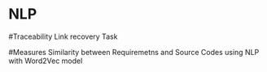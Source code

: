 # NLP 

#Traceability Link recovery Task

#Measures Similarity between Requiremetns and Source Codes using NLP with Word2Vec model
